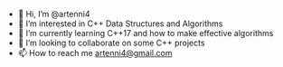 - 👋 Hi, I’m @artenni4
- 👀 I’m interested in C++ Data Structures and Algorithms
- 🌱 I’m currently learning C++17 and how to make effective algorithms
- 💞️ I’m looking to collaborate on some C++ projects
- 📫 How to reach me artenni4@gmail.com
